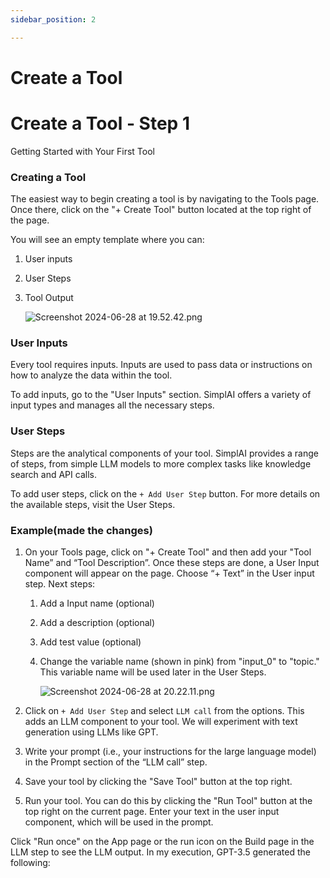 ```yaml
---
sidebar_position: 2

---
```

# Create a Tool

# Create a Tool - Step 1

Getting Started with Your First Tool

### Creating a Tool

The easiest way to begin creating a tool is by navigating to the Tools page. Once there, click on the "+ Create Tool" button located at the top right of the page.

You will see an empty template where you can:

1. User inputs
2. User Steps
3. Tool Output
    
    ![Screenshot 2024-06-28 at 19.52.42.png](https://prod-files-secure.s3.us-west-2.amazonaws.com/30c482d3-3a1f-4931-a883-cfdc07ec214f/5d9d3f3d-71ed-4d79-9b4f-3f59d8307242/Screenshot_2024-06-28_at_19.52.42.png)
    

### User Inputs

Every tool requires inputs. Inputs are used to pass data or instructions on how to analyze the data within the tool.

To add inputs, go to the "User Inputs" section. SimplAI offers a variety of input types and manages all the necessary steps.

### User Steps

Steps are the analytical components of your tool. SimplAI provides a range of steps, from simple LLM models to more complex tasks like knowledge search and API calls.

To add user steps, click on the `+ Add User Step` button. For more details on the available steps, visit the User Steps.

### Example(made the changes)

1. On your Tools page, click on "+ Create Tool" and then add your "Tool Name” and “Tool Description”. Once these steps are done, a User Input component will appear on the page. Choose “+ Text” in the User input step. Next steps:
    1. Add a Input name (optional)
    2. Add a description (optional)
    3. Add test value (optional)
    4. Change the variable name (shown in pink) from "input_0" to "topic." This variable name will be used later in the User Steps.
        
        ![Screenshot 2024-06-28 at 20.22.11.png](https://prod-files-secure.s3.us-west-2.amazonaws.com/30c482d3-3a1f-4931-a883-cfdc07ec214f/98946fa9-3a86-4a1f-ad18-a456e56588b3/Screenshot_2024-06-28_at_20.22.11.png)
        
    
2. Click on `+ Add User Step` and select `LLM call` from the options. This adds an LLM component to your tool. We will experiment with text generation using LLMs like GPT.
3. Write your prompt (i.e., your instructions for the large language model) in the Prompt section of the “LLM call” step.
4. Save your tool by clicking the "Save Tool" button at the top right.
5. Run your tool. You can do this by clicking the "Run Tool" button at the top right on the current page. Enter your text in the user input component, which will be used in the prompt.

Click "Run once" on the App page or the run icon on the Build page in the LLM step to see the LLM output. In my execution, GPT-3.5 generated the following: